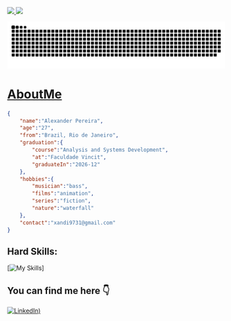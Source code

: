 <div>
<a href="https://github.com/Alexnderp">
<img loading="lazy" height="200em" src="https://github-readme-stats.vercel.app/api/top-langs/?username=Alexnderp&layout=compact&langs_count=7&theme=dark"/>
<img loading="lazy" height="200em" src="https://github-readme-stats.vercel.app/api?username=Alexnderp&show_icons=true&theme=dark&include_all_commits=true&count_private=true"/>
</div>

![Snake animation](https://github.com/Alexnderp/Alexnderp/blob/output/github-contribution-grid-snake.svg)

# AboutMe

```json
{
	"name":"Alexander Pereira",
	"age":"27",
	"from":"Brazil, Rio de Janeiro",
	"graduation":{
		"course":"Analysis and Systems Development",
		"at":"Faculdade Vincit",
		"graduateIn":"2026-12"
	},
	"hobbies":{
		"musician":"bass",
		"films":"animation",
		"series":"fiction",
		"nature":"waterfall"
	},
	"contact":"xandi9731@gmail.com"
}
```


##  Hard Skills:
[![My Skills](https://skillicons.dev/icons?i=js,html,css,nodejs,express,ts,nestjs,mysql,postgres,mongodb,py,java,prisma,docker,aws,spring,react,git,github,figma)]

## You can find me here 👇	
[![LinkedIn](https://skillicons.dev/icons?i=linkedin))](https://www.linkedin.com/in/alexnderp/)



